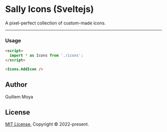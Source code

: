 # Sally Icons (Sveltejs)

A pixel-perfect collection of custom-made icons.

---
### Usage
```html
<script>
  import * as Icons from './icons';
</script>

<Icons.AddIcon />
```

## Author
Guillem Moya

## License
[MIT License](./LICENSE), Copyright © 2022-present.